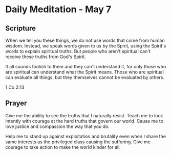 # Daily Meditation - May 7

## Scripture

When we tell you these things, we do not use words that come from human wisdom.
Instead, we speak words given to us by the Spirit, using the Spirit's words to
explain spiritual truths. But people who aren't spiritual can't receive these
truths from God's Spirit. 

It all sounds foolish to them and they can't
understand it, for only those who are spiritual can understand what the Spirit
means. Those who are spiritual can evaluate all things, but they themselves
cannot be evaluated by others.

1 Co 2:13


## Prayer

Give me the ability to see the truths that I naturally resist.  Teach me to
look intently with courage at the hard truths that govern our world.  Cause me
to love justice and compassion the way that you do.

Help me to stand up against exploitation and brutality even when I share the
same interests as the privileged class causing the suffering.  Give me courage
to take action to make the world kinder for all.

